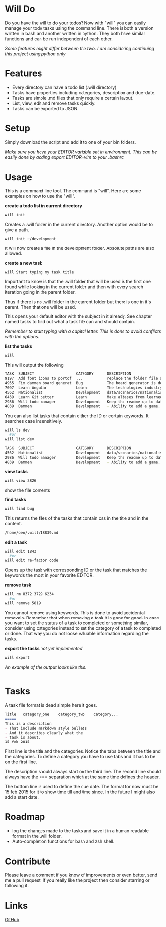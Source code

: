 Will Do
=======

Do you have the will to do your todos? Now with "will" you can easily manage
your todo tasks using the command line. There is both a version written in bash
and another written in python. They both have similar functions and can be run
independent of each other.

*Some features might differ between the two. I am considering continuing this
project using python only*

Features
========
- Every directory can have a todo list (.will directory)
- Tasks have properties including categories, description and due-date.
- Tasks are simple .md files that only require a certain layout.
- List, view, edit and remove tasks quickly.
- Tasks can be exported to JSON.

Setup
=====
Simply download the script and add it to one of your bin folders.

*Make sure you have your EDITOR variable set in environment. This can be easily done by adding
export EDITOR=vim to your .bashrc*

Usage
=====

This is a command line tool. The command is "will". Here are some examples on
how to use the "will".

**create a todo list in current directory**
```bash
will init
```
Creates a .will folder in the current directory. Another option would be to
give a path.
```bash
will init ~/development
```
It will now create a file in the development folder. Absolute paths are also
allowed.

**create a new task**
```bash
will Start typing my task title
```
Important to know is that the .will folder that will be used is the first one
found while looking in the current folder and then with every search iteration
going in the parent folder.

Thus if there is no .will folder in the current folder but there is one in it's
parent. Then that one will be used.

This opens your default editor with the subject in it already. See chapter named
tasks to find out what a task file can and should contain.

*Remember to start typing with a capital letter. This is done to avoid conflicts with the
options.*

**list the tasks**
```bash
will
```

This will output the following

```bash
TASK  SUBJECT                   CATEGORY      DESCRIPTION                       DEADLINE         
9197  Add font icons to portof  ...           replace the folder file and chap  2w 4d 21h        
4955  Fix dammen board generat  Bug           The board generator is doing som  done             
7097  Learn Angular             Learn         The technologies industry uses.   Jan 21 2015      
4562  Nationalist               Development   data/scenarios/nationalist.js:    3w 2d 21h        
6439  Learn Git better          Learn         Make aliases from learned comman  3w 3d 21h        
2986  Will todo manager         Development   Keep the readme up to date with   -2d 2h           
4839  Dammen                    Development   - Ability to add a game. States   21h              
```

You can also list tasks that contain either the ID or certain keywords. It
searches case insensitively.

```bash
will ls dev
  #or
will list dev

TASK  SUBJECT                   CATEGORY      DESCRIPTION                       DEADLINE         
4562  Nationalist               Development   data/scenarios/nationalist.js:    3w 2d 21h        
2986  Will todo manager         Development   Keep the readme up to date with   -2d 2h           
4839  Dammen                    Development   - Ability to add a game. States   21h              
```

**view tasks**
```bash
will view 3826
```
show the file contents

**find tasks**
```bash
will find bug
```
This returns the files of the tasks that contain css in the title and in the content.
```bash
/home/oen/.will/18839.md
```

**edit a task**
```bash
will edit 1843
  #or
will edit re-factor code
```
Opens up the task with corresponding ID or the task that matches the keywords
the most in your favorite EDITOR. 

**remove task**
```bash
will rm 8372 3729 6234
  #or
will remove 5819
```
You cannot remove using keywords. This is done to avoid accidental removals.
Remember that when removing a task it is gone for good. In case you want to set
the status of a task to completed or something similar, consider using categories instead to
set the category of a task to completed or done. That way you do not loose
valuable information regarding the tasks.

**export the tasks**
*not yet implemented*
```bash
will export
```
*An example of the output looks like this.*
```bash
```

Tasks
=====
A task file format is dead simple here it goes.
```markdown
Title	category_one	category_two	category...
=====
This is a description
- That include markdown style bullets
- And it describes clearly what the
- task is about.
15 feb 2015
```
First line is the title and the categories. Notice the tabs between the title
and the categories. To define a category you have to use tabs and it has to be
on the first line.

The description should always start on the third line. The second line should
always have the === separation which at the same time defines the header.

The bottom line is used to define the due date. The format for now must be 15
feb 2015 for it to show time till and time since. In the future I might also add
a start date.

Roadmap
=======
- log the changes made to the tasks and save it in a human readable format in
  the .will folder.
- Auto-completion functions for bash and zsh shell.

Contribute
==========
Please leave a comment if you know of improvements or even better, send me a
pull request. If you really like the project then consider starring or following
it.

Links
=====
<a href="https://github.com/bas080/will">GitHub</a>
